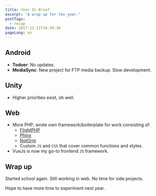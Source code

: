 ```yaml
---
title: Year In Brief
excerpt: "A wrap up for the year."
postTags:
  - recap
date: 2017-12-11T18:39:30
pageLang: en
---
```

## Android

* **Todoer**: No updates.
* **MediaSync**: New project for FTP media backup. Slow development.

## Unity

* Higher priorities exist, oh well.

## Web

* More PHP, wrote own framework/boilerplate for work consisting of:
  * [FlightPHP](http://flightphp.com/)
  * [Phinx](https://phinx.org/)
  * [NotOrm](http://www.notorm.com/)
  * Custom `JS` and `CSS` that cover common functions and styles.
* VueJs is now my go-to frontend `JS` framework.

## Wrap up

Started school again. Still working in web. No time for side projects.

Hope to have more time to experiment next year.
